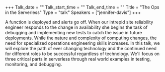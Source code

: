 +++
Talk_date = ""
Talk_start_time = ""
Talk_end_time = ""
Title = "The Ops in the Serverless"
Type = "talk"
Speakers = ["jennifer-davis"]
+++

A function is deployed and alerts go off. When our intrepid site reliability engineer responds to the change in availability she begins the task of debugging and implementing new tests to catch the issue in future deployments. While the nature and complexity of computing changes, the need for specialized operations engineering skills increases. In this talk, we will explore the path of ever changing technology and the continued need for different roles to be successful regardless of technology. We'll focus on three critical parts in serverless through real world examples in testing, monitoring, and debugging.
